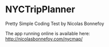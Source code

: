 # NYCTripPlanner
Pretty Simple Coding Test
by Nicolas Bonnefoy

The app running online is available here: 
http://nicolasbonnefoy.com/nycmap/